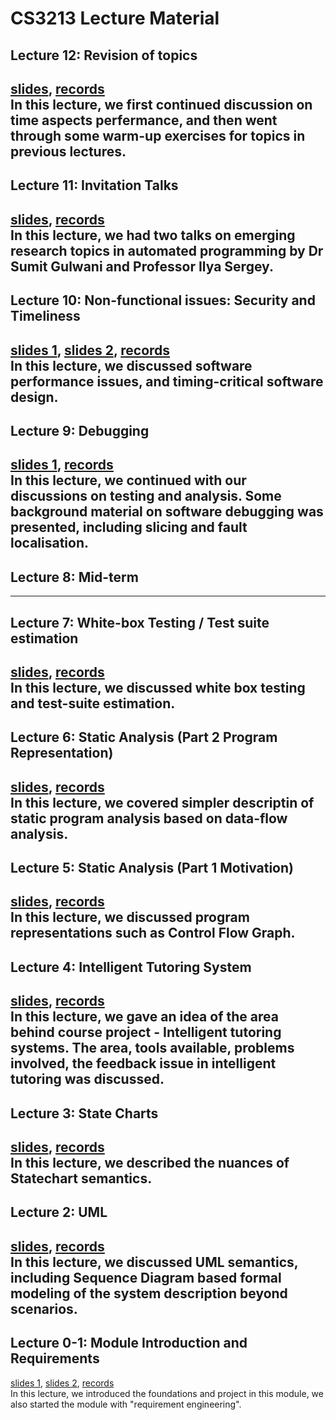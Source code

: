 # CS3213 Lecture Material

## Lecture 12: Revision of topics
[slides](slides/lectures/Lec11-Timeliness.pdf), [records](placeholder)  
In this lecture, we first continued discussion on time aspects perfermance, and then went through some warm-up exercises for topics in previous lectures.
------
## Lecture 11: Invitation Talks
[slides](slides/lectures/Lec11-ilya-synthesis.pdf), [records](placeholder)  
In this lecture, we had two talks on emerging research topics in automated programming by Dr Sumit Gulwani and Professor Ilya Sergey.
------
## Lecture 10: Non-functional issues: Security and Timeliness
[slides 1](slides/lectures/Lec9-Taint.pdf), [slides 2](slides/lectures/Lec11-Timeliness.pdf), [records](placeholder)  
In this lecture, we discussed software performance issues, and timing-critical software design.
------
## Lecture 9: Debugging
[slides 1](slides/lectures/Lec9-Debugging-short.pdf), [records](placeholder)  
In this lecture, we continued with our discussions on testing and analysis. Some background material on software debugging was presented, including slicing and fault localisation.
------
## Lecture 8: Mid-term
------
## Lecture 7: White-box Testing / Test suite estimation
[slides](slides/lectures/Lec7-WBtestEstimate.pdf), [records](placeholder)  
In this lecture, we discussed white box testing and test-suite estimation.
------
## Lecture 6: Static Analysis (Part 2 Program Representation)
[slides](slides/lectures/Lec5-6-Analysis.pdf), [records](placeholder)  
In this lecture, we covered simpler descriptin of static program analysis based on data-flow analysis.
------
## Lecture 5: Static Analysis (Part 1 Motivation)
[slides](slides/lectures/Lec5-6-Analysis.pdf), [records](placeholder)  
In this lecture, we discussed program representations such as Control Flow Graph.
------
## Lecture 4: Intelligent Tutoring System
[slides](slides/lectures/Lec4-ITSproject.pdf), [records](placeholder)  
In this lecture, we gave an idea of the area behind course project - Intelligent tutoring systems. The area, tools available, problems involved, the feedback issue in intelligent tutoring was discussed.
------
## Lecture 3: State Charts
[slides](slides/lectures/Lec3-Statecharts.pdf), [records](placeholder)  
In this lecture, we described the nuances of Statechart semantics.
------
## Lecture 2: UML
[slides](slides/lectures/Lec2-UML.pdf), [records](placeholder)  
In this lecture, we discussed UML semantics, including Sequence Diagram based formal modeling of the system description beyond scenarios.
------
## Lecture 0-1: Module Introduction and Requirements
[slides 1](slides/lectures/Lec0-CS3213Intro.pdf),
[slides 2](slides/lectures/Lec1-Requirements.pdf),
[records](placeholder)  
In this lecture, we introduced the foundations and project in this module, we also started the module with "requirement engineering".



